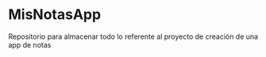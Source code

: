 # MisNotasApp
Repositorio para almacenar todo lo referente al proyecto de creación de una app de notas
